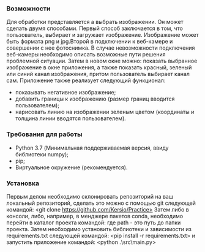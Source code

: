 ### Возможности
Для обработки представляется а выбрать изображении. Он
может сделать двумя способами. Первый способ заключается в том, что
пользователь, выбирает и загружает изображение. Изображение может быть
формата png и jpg.Второй в подключении к веб-камере и совершении с нее
фотоснимка. В случае невозможности подключения веб-камеры необходимо
описать возможные пути решения проблемной ситуации. Затем в новом окне можно:
показать выбранное изображение в окне приложения, а также показать красный,
зеленый или синий канал изображения, притом пользователь выбирает канал
сам.
Приложение также реализует следующий функционал:
- показывать негативное изображение;
- добавить границы к изображению (размер границ вводится
пользователем);
- нарисовать линию на изображении зеленым цветом (координаты и
толщина линии вводятся пользователем).

### Требования для работы
- Python 3.7 (Минимальная поддерживаемая версия, ввиду библиотеки numpy);
- pip;
- Виртуальное окружение (рекомендуется).

### Установка
Первым делом необходимо склонировать репозиторий на ваш локальный репозиторий, сделать это можно с помощью git следующей командой:
<git clone https://github.com/Kersio/Practice>
Затем либо в консоли, либо, например, в менджере пакетов conda, необходимо перейти в каталог проекта командой:
<cd path>
где path - это путь до папки проекта.
Затем необходимо установить библиотеки и зависимости из requirements.txt следующей командой:
<pip install -r requirements.txt>
и запустить приложение командой:
<python .\src\main.py>
